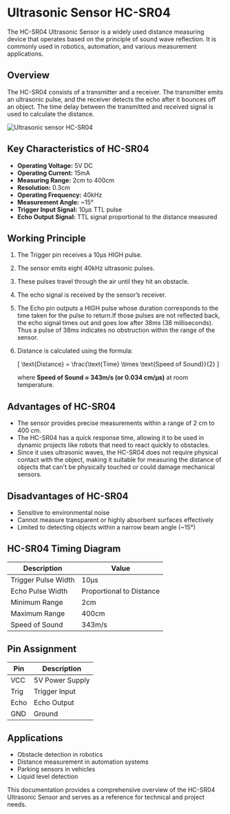 # Ultrasonic Sensor HC-SR04

The HC-SR04 Ultrasonic Sensor is a widely used distance measuring device that operates based on the principle of sound wave reflection. It is commonly used in robotics, automation, and various measurement applications.

## Overview

The HC-SR04 consists of a transmitter and a receiver. The transmitter emits an ultrasonic pulse, and the receiver detects the echo after it bounces off an object. The time delay between the transmitted and received signal is used to calculate the distance.

![Ultrasonic sensor HC-SR04](https://github.com/user-attachments/assets/7934d3c6-a6ec-49b7-b9ee-250883e7fe85)

## Key Characteristics of HC-SR04

- **Operating Voltage:** 5V DC
- **Operating Current:** 15mA
- **Measuring Range:** 2cm to 400cm
- **Resolution:** 0.3cm
- **Operating Frequency:** 40kHz
- **Measurement Angle:** ~15°
- **Trigger Input Signal:** 10µs TTL pulse
- **Echo Output Signal:** TTL signal proportional to the distance measured

## Working Principle

1. The Trigger pin receives a 10µs HIGH pulse.
2. The sensor emits eight 40kHz ultrasonic pulses.
3. These pulses travel through the air until they hit an obstacle.
4. The echo signal is received by the sensor’s receiver.
5. The Echo pin outputs a HIGH pulse whose duration corresponds to the time taken for the pulse to return.If those pulses are not reflected back, the echo signal times out and goes low after 38ms (38 milliseconds). Thus a pulse of 38ms indicates no obstruction within the range of the sensor.

6. Distance is calculated using the formula:
   
   \[
   \text{Distance} = \frac{\text{Time} \times \text{Speed of Sound}}{2}
   \]
   
   where **Speed of Sound ≈ 343m/s (or 0.034 cm/µs)** at room temperature.
   
   

## Advantages of HC-SR04


- The sensor provides precise measurements within a range of 2 cm to 400 cm.
- The HC-SR04 has a quick response time, allowing it to be used in dynamic projects like robots that need to react quickly to obstacles.
- Since it uses ultrasonic waves, the HC-SR04 does not require physical contact with the object, making it suitable for measuring the distance of objects that can't be physically touched or could damage mechanical sensors.

## Disadvantages of HC-SR04

- Sensitive to environmental noise
- Cannot measure transparent or highly absorbent surfaces effectively
- Limited to detecting objects within a narrow beam angle (~15°)

## HC-SR04 Timing Diagram

| Description           | Value               |
|----------------------|-------------------|
| Trigger Pulse Width  | 10µs              |
| Echo Pulse Width     | Proportional to Distance |
| Minimum Range       | 2cm               |
| Maximum Range       | 400cm             |
| Speed of Sound      | 343m/s            |

## Pin Assignment

| Pin  | Description          |
|------|----------------------|
| VCC  | 5V Power Supply      |
| Trig | Trigger Input        |
| Echo | Echo Output          |
| GND  | Ground               |

## Applications

- Obstacle detection in robotics
- Distance measurement in automation systems
- Parking sensors in vehicles
- Liquid level detection

This documentation provides a comprehensive overview of the HC-SR04 Ultrasonic Sensor and serves as a reference for technical and project needs.

